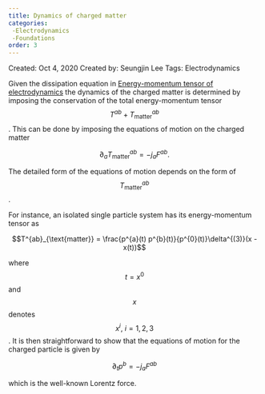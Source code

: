 ```yaml
---
title: Dynamics of charged matter
categories: 
 -Electrodynamics
 -Foundations
order: 3
---
```


Created: Oct 4, 2020
Created by: Seungjin Lee
Tags: Electrodynamics

Given the dissipation equation in [Energy-momentum tensor of electrodynamics](https://www.notion.so/Energy-momentum-tensor-of-electrodynamics-971615b331b347828cc038a9cdcee9ca) the dynamics of the charged matter is determined by imposing the conservation of the total energy-momentum tensor $$T^{ab} + T_{\text{matter}}^{ab}$$. This can be done by imposing the equations of motion on the charged matter

$$\partial_{a} T^{ab}_{\text{matter}}=-j_{a} F^{ab}.$$

The detailed form of the equations of motion depends on the form of $$T^{ab}_{\text{matter}}$$. 

For instance, an isolated single particle system has its energy-momentum tensor as 

$$T^{ab}_{\text{matter}} = \frac{p^{a}(t) p^{b}(t)}{p^{0}(t)}\delta^{(3)}(x - x(t))$$

where $$t = x^{0}$$ and $$x$$ denotes $$x^{i},\ i = 1,2,3$$. It is then straightforward to show that the equations of motion for the charged particle is given by

$$\partial_{t} p^{b} = - j_{a} F^{ab}$$

which is the well-known Lorentz force.